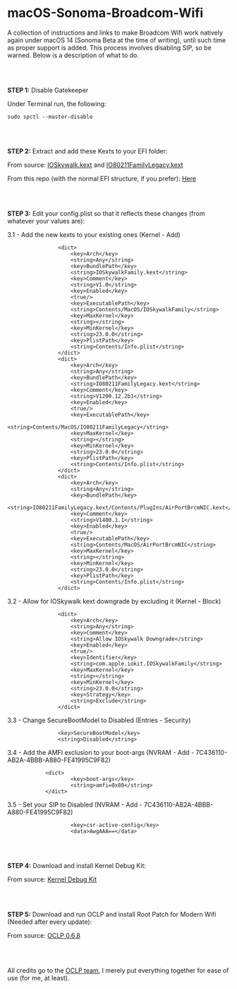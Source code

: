 # macOS-Sonoma-Broadcom-Wifi
A collection of instructions and links to make Broadcom Wifi work natively again under macOS 14 (Sonoma Beta at the time of writing), until such time as proper support is added.
This process involves disabling SIP, so be warned.
Below is a description of what to do.

<br/>

<br/>

**STEP 1:**
Disable Gatekeeper

Under Terminal run, the following:

```
sudo spctl --master-disable
```
<br/>

<br/>

**STEP 2:**
Extract and add these Kexts to your EFI folder:

From source:
[IOSkywalk.kext](https://github.com/dortania/OpenCore-Legacy-Patcher/blob/e21efa975c0cf228cb36e81a974bc6b4c27c7807/payloads/Kexts/Wifi/IOSkywalkFamily-v1.0.0.zip)
and
[IO80211FamilyLegacy.kext](https://github.com/dortania/OpenCore-Legacy-Patcher/blob/e21efa975c0cf228cb36e81a974bc6b4c27c7807/payloads/Kexts/Wifi/IO80211FamilyLegacy-v1.0.0.zip)

From this repo (with the normal EFI structure, if you prefer):
[Here](https://github.com/billabongbruno/macOS-Sonoma-Broadcom-Wifi/releases/download/v14.b2.1.0/Sonoma_BCM94360NG_Wifi_Pack.zip)

<br/>

<br/>

**STEP 3:**
Edit your config.plist so that it reflects these changes (from whatever your values are):

3.1 - Add the new kexts to your existing ones (Kernel - Add)
```
                <dict>
                    <key>Arch</key>
                    <string>Any</string>
                    <key>BundlePath</key>
                    <string>IOSkywalkFamily.kext</string>
                    <key>Comment</key>
                    <string>V1.0</string>
                    <key>Enabled</key>
                    <true/>
                    <key>ExecutablePath</key>
                    <string>Contents/MacOS/IOSkywalkFamily</string>
                    <key>MaxKernel</key>
                    <string></string>
                    <key>MinKernel</key>
                    <string>23.0.0</string>
                    <key>PlistPath</key>
                    <string>Contents/Info.plist</string>
                </dict>
                <dict>
                    <key>Arch</key>
                    <string>Any</string>
                    <key>BundlePath</key>
                    <string>IO80211FamilyLegacy.kext</string>
                    <key>Comment</key>
                    <string>V1200.12.2b1</string>
                    <key>Enabled</key>
                    <true/>
                    <key>ExecutablePath</key>
                    <string>Contents/MacOS/IO80211FamilyLegacy</string>
                    <key>MaxKernel</key>
                    <string></string>
                    <key>MinKernel</key>
                    <string>23.0.0</string>
                    <key>PlistPath</key>
                    <string>Contents/Info.plist</string>
                </dict>
                <dict>
                    <key>Arch</key>
                    <string>Any</string>
                    <key>BundlePath</key>
                    <string>IO80211FamilyLegacy.kext/Contents/PlugIns/AirPortBrcmNIC.kext</string>
                    <key>Comment</key>
                    <string>V1400.1.1</string>
                    <key>Enabled</key>
                    <true/>
                    <key>ExecutablePath</key>
                    <string>Contents/MacOS/AirPortBrcmNIC</string>
                    <key>MaxKernel</key>
                    <string></string>
                    <key>MinKernel</key>
                    <string>23.0.0</string>
                    <key>PlistPath</key>
                    <string>Contents/Info.plist</string>
                </dict>
```

3.2 - Allow for IOSkywalk kext downgrade by excluding it (Kernel - Block)

```
                <dict>
                    <key>Arch</key>
                    <string>Any</string>
                    <key>Comment</key>
                    <string>Allow IOSkywalk Downgrade</string>
                    <key>Enabled</key>
                    <true/>
                    <key>Identifier</key>
                    <string>com.apple.iokit.IOSkywalkFamily</string>
                    <key>MaxKernel</key>
                    <string></string>
                    <key>MinKernel</key>
                    <string>23.0.0</string>
                    <key>Strategy</key>
                    <string>Exclude</string>
                </dict>
```

3.3 - Change SecureBootModel to Disabled (Entries - Security)

```
                <key>SecureBootModel</key>
                <string>Disabled</string>
```

3.4 - Add the AMFI exclusion to your boot-args (NVRAM - Add - 7C436110-AB2A-4BBB-A880-FE41995C9F82)

```
            <dict>
                    <key>boot-args</key>
                    <string>amfi=0x80</string>
            </dict>
```

3.5 - Set your SIP to Disabled (NVRAM - Add - 7C436110-AB2A-4BBB-A880-FE41995C9F82)

```
                    <key>csr-active-config</key>
                    <data>AwgAAA==</data>
```

<br/>

<br/>

**STEP 4:**
Download and install Kernel Debug Kit:

From source:
[Kernel Debug Kit](https://github.com/dortania/KdkSupportPkg/releases/download/23A5301h/Kernel_Debug_Kit_14.0_build_23A5301h.dmg)

<br/>

<br/>

**STEP 5:**
Download and run OCLP and install Root Patch for Modern Wifi (Needed after every update):

From source:
[OCLP 0.6.8](https://github.com/dortania/OpenCore-Legacy-Patcher/releases/download/0.6.8/OpenCore-Patcher-GUI.app.zip)

<br/>

<br/>

All credits go to the [OCLP team](https://github.com/dortania/OpenCore-Legacy-Patcher/), I merely put everything together for ease of use (for me, at least).
